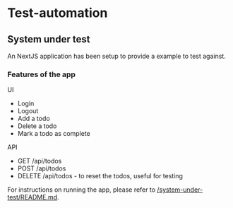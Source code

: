 # Test-automation


## System under test

An NextJS application has been setup to provide a example to test against.

### Features of the app

UI
- Login
- Logout
- Add a todo
- Delete a todo
- Mark a todo as complete

API
- GET /api/todos
- POST /api/todos
- DELETE /api/todos - to reset the todos, useful for testing

For instructions on running the app, please refer to [/system-under-test/README.md](/system-under-test/README.md).

